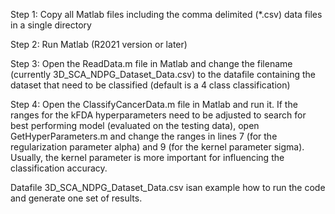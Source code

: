 Step 1: 
Copy all Matlab files including the comma delimited (*.csv) data files in a single directory

Step 2:
Run Matlab (R2021 version or later)

Step 3:
Open the ReadData.m file in Matlab and change the filename (currently 3D_SCA_NDPG_Dataset_Data.csv) to the datafile containing the dataset that need to be classified (default is a 4 class classification)

Step 4:
Open the ClassifyCancerData.m file in Matlab and run it.  If the ranges for the kFDA hyperparameters need to be adjusted to search for best performing model (evaluated on the testing data), open GetHyperParameters.m and change the ranges in lines 7 (for the regularization parameter alpha) and 9 (for the kernel parameter sigma).  Usually, the kernel parameter is more important for influencing the classification accuracy.

Datafile 3D_SCA_NDPG_Dataset_Data.csv isan example how to run the code and generate one set of results. 
